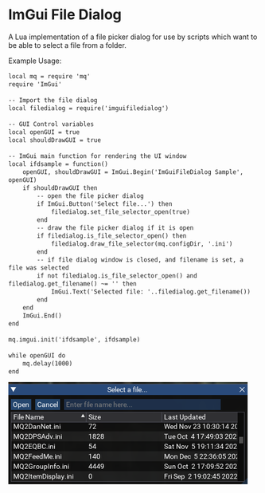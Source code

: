 # ImGui File Dialog

A Lua implementation of a file picker dialog for use by scripts which want to be able to select a file from a folder.  

Example Usage:

```
local mq = require 'mq'
require 'ImGui'

-- Import the file dialog
local filedialog = require('imguifiledialog')

-- GUI Control variables
local openGUI = true
local shouldDrawGUI = true

-- ImGui main function for rendering the UI window
local ifdsample = function()
    openGUI, shouldDrawGUI = ImGui.Begin('ImGuiFileDialog Sample', openGUI)
    if shouldDrawGUI then
        -- open the file picker dialog
        if ImGui.Button('Select file...') then
            filedialog.set_file_selector_open(true)
        end
        -- draw the file picker dialog if it is open
        if filedialog.is_file_selector_open() then
            filedialog.draw_file_selector(mq.configDir, '.ini')
        end
        -- if file dialog window is closed, and filename is set, a file was selected
        if not filedialog.is_file_selector_open() and filedialog.get_filename() ~= '' then
            ImGui.Text('Selected file: '..filedialog.get_filename())
        end
    end
    ImGui.End()
end

mq.imgui.init('ifdsample', ifdsample)

while openGUI do
    mq.delay(1000)
end
```

![](../images/filedialog/filedialog.png)

